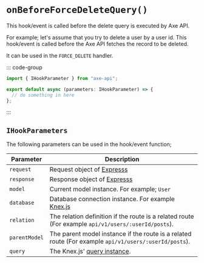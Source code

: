 # `onBeforeForceDeleteQuery()`

This hook/event is called before the delete query is executed by Axe API.

For example; let's assume that you try to delete a user by a user id. This hook/event is called before the Axe API fetches the record to be deleted.

It can be used in the `FORCE_DELETE` handler.

::: code-group

```ts [app/v1/Hooks/User/onBeforeForceDeleteQuery.ts]
import { IHookParameter } from "axe-api";

export default async (parameters: IHookParameter) => {
  // do something in here
};
```

:::

## `IHookParameters`

The following parameters can be used in the hook/event function;

| Parameter     | Description                                                                                                                             |
| ------------- | --------------------------------------------------------------------------------------------------------------------------------------- |
| `request`     | Request object of <a href="https://expressjs.com/en/4x/api.html#req" target="_blank" rel="noreferrer">Expresss</a>                      |
| `response`    | Response object of <a href="https://expressjs.com/en/4x/api.html#res" target="_blank" rel="noreferrer">Expresss</a>                     |
| `model`       | Current model instance. For example; `User`                                                                                             |
| `database`    | Database connection instance. For example <a href="http://knexjs.org/#Installation-client" target="_blank" rel="noreferrer">Knex.js</a> |
| `relation`    | The relation definition if the route is a related route (For example `api/v1/users/:userId/posts`).                                     |
| `parentModel` | The parent model instance if the route is a related route (For example `api/v1/users/:userId/posts`).                                   |
| `query`       | The Knex.js' <a href="http://knexjs.org/#Builder-wheres" target="_blank" rel="noreferrer">query instance</a>.                           |
